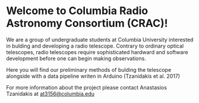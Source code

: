 # Welcome to Columbia Radio Astronomy Consortium (CRAC)!

We are a group of undergraduate students at Columbia University interested in bulding and developing a radio telescope.
Contrary to ordinary optical telescopes, radio telescopes require sophisticated hardward and software development before one can 
begin making observations. 


Here you will find our preliminary methods of bulding the telescope alongside with a data pipeline writen in Arduino (Tzanidakis et al. 2017) 


For more information about the project please contact Anastasios Tzanidakis at at3156@columbia.edu

